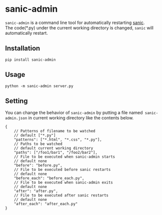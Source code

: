# sanic-admin

`sanic-admin` is a command line tool for automatically restarting [sanic](https://github.com/channelcat/sanic).  
The code(*.py) under the current working directory is changed, `sanic` will automatically restart.

## Installation

```
pip install sanic-admin
```

## Usage

```
python -m sanic-admin server.py
```

## Setting

You can change the behavior of `sanic-admin` by putting a file named` sanic-admin.json` in current working directory like the contents below.

```
{
    // Patterns of filename to be watched
    // default ["*.py"]
    "patterns": ["*.html", "*.css", "*.py"],
    // Paths to be watched
    // default current working directory
    "paths": ["/foo1/bar1", "/foo2/bar2"],
    // File to be executed when sanic-admin starts
    // default none
    "before": "before.py",
    // File to be executed before sanic restarts
    // default none
    "before_each": "before_each.py",
    // File to be executed when sanic-admin exits
    // default none
    "after": "after.py",
    // File to be executed after sanic restarts
    // default none
    "after_each": "after_each.py"
}
```
